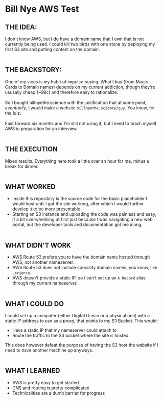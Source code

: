# Bill Nye AWS Test

## THE IDEA:
I don't know AWS, but I do have a domain name that I own that is not currently being used.
I could kill two birds with one stone by deploying my first S3 site and putting content on the domain.
<br><br>

## THE BACKSTORY:
One of my vices is my habit of impulse buying. 
What I buy (from Magic Cards to Domain names) depends on my current addiction, though they're ususally cheap (~99c) and therefore easy to rationalize.
<br><br>
So I bought billnyethe.science with the justification that at some point, _eventually_, I would make a website `billnyethe.science/guy`. You know, for the lulz.
<br><br>
Fast forward six months and I'm still not using it, but I need to teach myself AWS in preparation for an interview.
<br><br>

## THE EXECUTION
Mixed results. Everything here took a little over an hour for me, minus a break for dinner.
<br><br>

## WHAT WORKED
- Inside this repository is the source code for the basic placeholder I would host until I got the site working, after which I would further develop it to be more presentable.
- Starting an S3 instance and uploading the code was painless and easy, if a bit overwhelming at first just because I was navigating a new web portal, but the developer tools and documentation got me along.
<br><br>

## WHAT DIDN'T WORK
- AWS Route 53 prefers you to have the domain name hosted through AWS, not another nameserver.
- AWS Route 53 does not include specialty domain names, you know, like `.science`.
- AWS doesn't provide a static IP, so I can't set up an `A Record` alias through my current nameserver.
<br><br>

## WHAT I COULD DO
I could set up a computer (either Digital Ocean or a physical one) with a static IP address to use as a proxy, that points to my S3 Bucket. This would:
- Have a static IP that my nameserver could attach to
- Route the traffic to the S3 bucket where the site is hosted.

This does however defeat the purpose of having the S3 host the website if I need to have another machine up anyways.
<br><br>

## WHAT I LEARNED
- AWS is pretty easy to get started
- DNS and routing is pretty complicated
- Technicalities are a dumb barrier for progress
